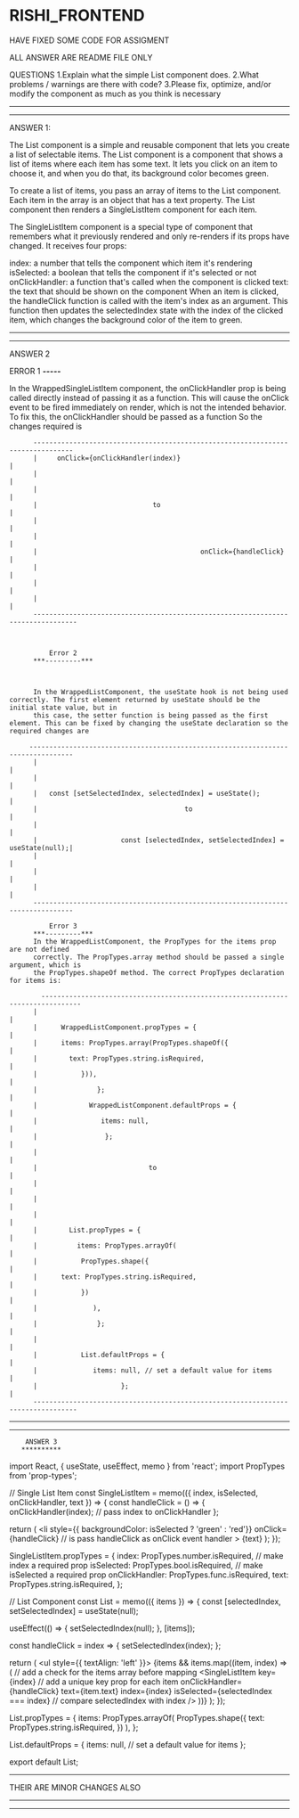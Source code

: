 # RISHI_FRONTEND
HAVE FIXED SOME CODE FOR ASSIGMENT

ALL ANSWER ARE README FILE ONLY

QUESTIONS
1.Explain what the simple List component does.
2.What problems / warnings are there with code?
3.Please fix, optimize, and/or modify the component as much as you think is necessary
_______________________________________________________________________________________________________________________________________________________________
_______________________________________________________________________________________________________________________________________________________________
ANSWER 1:

The List component is a simple and reusable component that lets you create a list of selectable items.
The List component is a component that shows a list of items where each item has some text. It lets you click on an item to choose it, and when you do that, its background color becomes green.

To create a list of items, you pass an array of items to the List component. Each item in the array is an object that has a text property. The List component then renders a SingleListItem component for each item.

The SingleListItem component is a special type of component that remembers what it previously rendered and only re-renders if its props have changed. It receives four props:

index: a number that tells the component which item it's rendering
isSelected: a boolean that tells the component if it's selected or not
onClickHandler: a function that's called when the component is clicked
text: the text that should be shown on the component
When an item is clicked, the handleClick function is called with the item's index as an argument. This function then updates the selectedIndex state with the index of the clicked item, which changes the background color of the item to green.
_______________________________________________________________________________________________________________________________________________________________
_______________________________________________________________________________________________________________________________________________________________
ANSWER 2

  ERROR 1
***-----***



In the WrappedSingleListItem component, the onClickHandler prop is being called directly instead of passing it as a function. This will cause the onClick event to be 
fired immediately on render, which is not the intended behavior. To fix this, the onClickHandler should be passed as a function So the changes required is



          --------------------------------------------------------------------------------
          |     onClick={onClickHandler(index)}                                           |
          |                                                                               |
          |                                                                               |
          |                             to                                               |
          |                                                                              |
          |                                                                              |
          |                                         onClick={handleClick}                |
          |                                                                              |
          |                                                                              |
          |                                                                              |
          ---------------------------------------------------------------------------------
          
          
          
              Error 2
          ***---------***
          
          
          
          In the WrappedListComponent, the useState hook is not being used correctly. The first element returned by useState should be the initial state value, but in
          this case, the setter function is being passed as the first element. This can be fixed by changing the useState declaration so the required changes are
          
         ---------------------------------------------------------------------------------
          |                                                                              |
          |                                                                              |
          |   const [setSelectedIndex, selectedIndex] = useState();                      |
          |                                     to                                       |
          |                                                                              |
          |                     const [selectedIndex, setSelectedIndex] = useState(null);|
          |                                                                              |
          |                                                                              |
          |                                                                              |
          --------------------------------------------------------------------------------
          
              Error 3
          ***---------***
          In the WrappedListComponent, the PropTypes for the items prop are not defined
          correctly. The PropTypes.array method should be passed a single argument, which is
          the PropTypes.shapeOf method. The correct PropTypes declaration for items is:
          
            --------------------------------------------------------------------------------
          |                                                                               |
          |      WrappedListComponent.propTypes = {                                       |
          |      items: PropTypes.array(PropTypes.shapeOf({                               |
          |        text: PropTypes.string.isRequired,                                     |
          |           })),                                                                |
          |               };                                                              |
          |             WrappedListComponent.defaultProps = {                             |
          |                items: null,                                                   |
          |                 };                                                            |
          |                                                                               |
          |                            to                                                 |
          |                                                                               |
          |                                                                               |
          |                                                                               |
          |        List.propTypes = {                                                     |
          |          items: PropTypes.arrayOf(                                            |
          |           PropTypes.shape({                                                   |
          |      text: PropTypes.string.isRequired,                                       |
          |           })                                                                  |
          |              ),                                                               |
          |               };                                                              |
          |                                                                               |
          |           List.defaultProps = {                                               |
          |              items: null, // set a default value for items                    |
          |                     };                                                        |
          ---------------------------------------------------------------------------------
          
 ____________________________________________________________________________________________________________________________________________________________________
 ______________________________________________________________________________________________________________________________________________________________________
        ANSWER 3
       **********
          
          
  import React, { useState, useEffect, memo } from 'react';
 import PropTypes from 'prop-types';

  // Single List Item
   const SingleListItem = memo(({ index, isSelected, onClickHandler, text }) => {
     const handleClick = () => {
 onClickHandler(index); // pass index to onClickHandler
        };

  return (
    <li
      style={{ backgroundColor: isSelected ? 'green' : 'red'}}
      onClick={handleClick} //  is pass handleClick as onClick event handler
    >
      {text}
    </li>
  );
});

SingleListItem.propTypes = {
  index: PropTypes.number.isRequired, // make index a required prop
  isSelected: PropTypes.bool.isRequired, // make isSelected a required prop
  onClickHandler: PropTypes.func.isRequired,
  text: PropTypes.string.isRequired,
};

// List Component
const List = memo(({ items }) => {
  const [selectedIndex, setSelectedIndex] = useState(null);

  useEffect(() => {
    setSelectedIndex(null);
  }, [items]);

  const handleClick = index => {
    setSelectedIndex(index);
  };

  return (
    <ul style={{ textAlign: 'left' }}>
      {items && items.map((item, index) => ( // add a check for the items array before mapping
        <SingleListItem
          key={index} // add a unique key prop for each item
          onClickHandler={handleClick}
          text={item.text}
          index={index}
          isSelected={selectedIndex === index} // compare selectedIndex with index
        />
      ))}
    </ul>
  );
});

List.propTypes = {
  items: PropTypes.arrayOf(
    PropTypes.shape({
      text: PropTypes.string.isRequired,
    })
  ),
};

List.defaultProps = {
  items: null, // set a default value for items
};

export default List;
          



  
  *******************************************
  
  THEIR ARE MINOR CHANGES ALSO 
  __________________________________________________________________________________________________________________________________________________________________
  __________________________________________________________________________________________________________________________________________________________________

